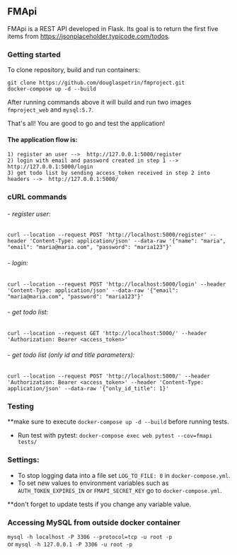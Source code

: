 ## FMApi

FMApi is a REST API developed in Flask. Its goal is to return the first five items from https://jsonplaceholder.typicode.com/todos.

### Getting started
 To clone repository, build and run containers:

    git clone https://github.com/douglaspetrin/fmproject.git
    docker-compose up -d --build

After running commands above it will build and run two images `fmproject_web` and `mysql:5.7`.

That's all! You are good to go and test the application! 

#### The application flow is:  
    1) register an user -->  http://127.0.0.1:5000/register
    2) login with email and password created in step 1 -->  http://127.0.0.1:5000/login  
    3) get todo list by sending access_token received in step 2 into headers -->  http://127.0.0.1:5000/

### cURL commands
###### - register user:
    curl --location --request POST 'http://localhost:5000/register' --header 'Content-Type: application/json' --data-raw '{"name": "maria", "email": "maria@maria.com", "password": "maria123"}'

###### - login:
    curl --location --request POST 'http://localhost:5000/login' --header 'Content-Type: application/json' --data-raw '{"email": "maria@maria.com", "password": "maria123"}'

###### - get todo list: 
    curl --location --request GET 'http://localhost:5000/' --header 'Authorization: Bearer <access_token>'

###### - get todo list (only id and title parameters): 
    curl --location --request POST 'http://localhost:5000/' --header 'Authorization: Bearer <access_token>' --header 'Content-Type: application/json' --data-raw '{"only_id_title": 1}'

### Testing
**make sure to execute `docker-compose up -d --build` before running tests.
- Run test with pytest: `docker-compose exec web pytest --cov=fmapi tests/`

### Settings:

- To stop logging data into a file set `LOG_TO_FILE: 0` in `docker-compose.yml`.
- To set new values to environment variables such as `AUTH_TOKEN_EXPIRES_IN` or `FMAPI_SECRET_KEY` go to `docker-compose.yml`.  

**don't forget to update tests if you change any variable value.

### Accessing MySQL from outside docker container

`mysql -h localhost -P 3306 --protocol=tcp -u root -p`  
or `mysql -h 127.0.0.1 -P 3306 -u root -p`
